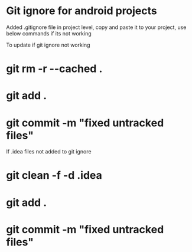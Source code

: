 # Git ignore for android projects
Added .gitignore file in project level, copy and paste it to your project, use below commands if its not working 



  To update if git ignore not working 
  
 # git rm -r --cached .
 # git add .
 # git commit -m "fixed untracked files"
 
 
 
 
 
  If .idea files not added to git ignore
 # git clean -f -d .idea
 # git add .
 # git commit -m "fixed untracked files"
 


